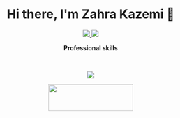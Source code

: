 <h1 align="center">Hi there, I'm Zahra Kazemi 👋</h1>

<p align="center">
 <a href="https://www.linkedin.com/in/zahra-kazemi-2027b765/" target="_blank">
  <img src="https://img.icons8.com/fluent/48/000000/linkedin.png" />
 </a>
  
 <a href="https://twitter.com/zkazemy67" target="_blank">
  <img src="https://img.icons8.com/fluent/48/000000/twitter.png" />
 </a>
</p>

<p align="center"> 
 <strong>
  Professional skills
  </strong>
</p>

</br>

<p align="center">
 <a href="#" alt="Moien Tajik's github stats">
  <img src="https://github-readme-stats.vercel.app/api?username=zkazemy&theme=tokyonight&show_icons=true" />
 </a>
</p>

<p align="center">
 <a href="https://www.buymeacoffee.com/zkazemy" target="_blank">
  <img src="https://cdn.buymeacoffee.com/buttons/v2/default-orange.png" height="61" width="194" />
 </a>
</p>

